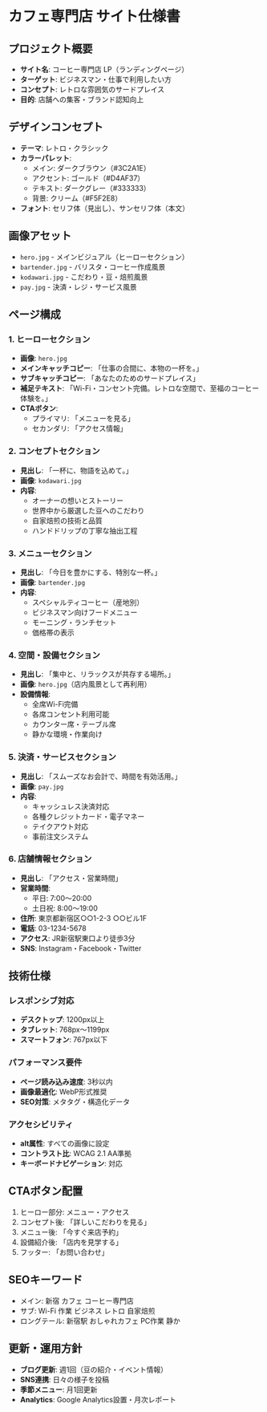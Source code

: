 # カフェ専門店 サイト仕様書

## プロジェクト概要
- **サイト名**: コーヒー専門店 LP（ランディングページ）
- **ターゲット**: ビジネスマン・仕事で利用したい方
- **コンセプト**: レトロな雰囲気のサードプレイス
- **目的**: 店舗への集客・ブランド認知向上

## デザインコンセプト
- **テーマ**: レトロ・クラシック
- **カラーパレット**: 
  - メイン: ダークブラウン（#3C2A1E）
  - アクセント: ゴールド（#D4AF37）
  - テキスト: ダークグレー（#333333）
  - 背景: クリーム（#F5F2E8）
- **フォント**: セリフ体（見出し）、サンセリフ体（本文）

## 画像アセット
- `hero.jpg` - メインビジュアル（ヒーローセクション）
- `bartender.jpg` - バリスタ・コーヒー作成風景
- `kodawari.jpg` - こだわり・豆・焙煎風景
- `pay.jpg` - 決済・レジ・サービス風景

## ページ構成

### 1. ヒーローセクション
- **画像**: `hero.jpg`
- **メインキャッチコピー**: 「仕事の合間に、本物の一杯を。」
- **サブキャッチコピー**: 「あなたのためのサードプレイス」
- **補足テキスト**: 「Wi-Fi・コンセント完備。レトロな空間で、至福のコーヒー体験を。」
- **CTAボタン**: 
  - プライマリ: 「メニューを見る」
  - セカンダリ: 「アクセス情報」

### 2. コンセプトセクション
- **見出し**: 「一杯に、物語を込めて。」
- **画像**: `kodawari.jpg`
- **内容**:
  - オーナーの想いとストーリー
  - 世界中から厳選した豆へのこだわり
  - 自家焙煎の技術と品質
  - ハンドドリップの丁寧な抽出工程

### 3. メニューセクション
- **見出し**: 「今日を豊かにする、特別な一杯。」
- **画像**: `bartender.jpg`
- **内容**:
  - スペシャルティコーヒー（産地別）
  - ビジネスマン向けフードメニュー
  - モーニング・ランチセット
  - 価格帯の表示

### 4. 空間・設備セクション
- **見出し**: 「集中と、リラックスが共存する場所。」
- **画像**: `hero.jpg`（店内風景として再利用）
- **設備情報**:
  - 全席Wi-Fi完備
  - 各席コンセント利用可能
  - カウンター席・テーブル席
  - 静かな環境・作業向け

### 5. 決済・サービスセクション
- **見出し**: 「スムーズなお会計で、時間を有効活用。」
- **画像**: `pay.jpg`
- **内容**:
  - キャッシュレス決済対応
  - 各種クレジットカード・電子マネー
  - テイクアウト対応
  - 事前注文システム

### 6. 店舗情報セクション
- **見出し**: 「アクセス・営業時間」
- **営業時間**: 
  - 平日: 7:00〜20:00
  - 土日祝: 8:00〜19:00
- **住所**: 東京都新宿区○○1-2-3 ○○ビル1F
- **電話**: 03-1234-5678
- **アクセス**: JR新宿駅東口より徒歩3分
- **SNS**: Instagram・Facebook・Twitter

## 技術仕様

### レスポンシブ対応
- **デスクトップ**: 1200px以上
- **タブレット**: 768px〜1199px
- **スマートフォン**: 767px以下

### パフォーマンス要件
- **ページ読み込み速度**: 3秒以内
- **画像最適化**: WebP形式推奨
- **SEO対策**: メタタグ・構造化データ

### アクセシビリティ
- **alt属性**: すべての画像に設定
- **コントラスト比**: WCAG 2.1 AA準拠
- **キーボードナビゲーション**: 対応

## CTAボタン配置
1. ヒーロー部分: メニュー・アクセス
2. コンセプト後: 「詳しいこだわりを見る」
3. メニュー後: 「今すぐ来店予約」
4. 設備紹介後: 「店内を見学する」
5. フッター: 「お問い合わせ」

## SEOキーワード
- メイン: 新宿 カフェ コーヒー専門店
- サブ: Wi-Fi 作業 ビジネス レトロ 自家焙煎
- ロングテール: 新宿駅 おしゃれカフェ PC作業 静か

## 更新・運用方針
- **ブログ更新**: 週1回（豆の紹介・イベント情報）
- **SNS連携**: 日々の様子を投稿
- **季節メニュー**: 月1回更新
- **Analytics**: Google Analytics設置・月次レポート
